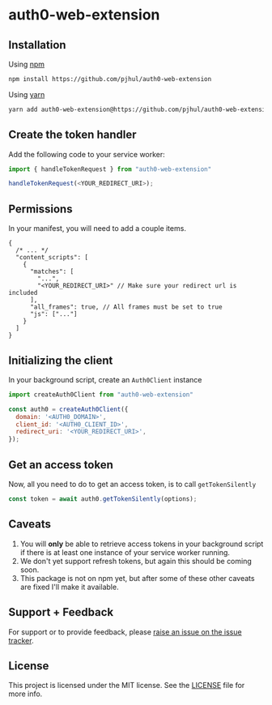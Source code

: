 # auth0-web-extension

## Installation

Using [npm](https://npmjs.org)

```sh
npm install https://github.com/pjhul/auth0-web-extension
```

Using [yarn](https://yarnpkg.com)

```sh
yarn add auth0-web-extension@https://github.com/pjhul/auth0-web-extension
```

## Create the token handler

Add the following code to your service worker:

```js
import { handleTokenRequest } from "auth0-web-extension"

handleTokenRequest(<YOUR_REDIRECT_URI>);
```

## Permissions

In your manifest, you will need to add a couple items.

```jsonc
{
  /* ... */
  "content_scripts": [
    {
      "matches": [
        "...",
        "<YOUR_REDIRECT_URI>" // Make sure your redirect url is included
      ],
      "all_frames": true, // All frames must be set to true
      "js": ["..."]
    }
  ]
}
```

## Initializing the client

In your background script, create an `Auth0Client` instance

```js
import createAuth0Client from "auth0-web-extension"

const auth0 = createAuth0Client({
  domain: '<AUTH0_DOMAIN>',
  client_id: '<AUTH0_CLIENT_ID>',
  redirect_uri: '<YOUR_REDIRECT_URI>',
});
```

## Get an access token

Now, all you need to do to get an access token, is to call `getTokenSilently`

```js
const token = await auth0.getTokenSilently(options);
```

## Caveats

1. You will **only** be able to retrieve access tokens in your background script if there is at least one instance of your service worker running.
2. We don't yet support refresh tokens, but again this should be coming soon.
3. This package is not on npm yet, but after some of these other caveats are fixed I'll make it available.

## Support + Feedback

For support or to provide feedback, please [raise an issue on the issue tracker](https://github.com/pjhul/auth0-web-extension/issues).

## License

This project is licensed under the MIT license. See the [LICENSE](https://github.com/pjhul/auth0-web-extension/blob/main/LICENSE) file for more info.
